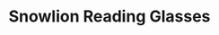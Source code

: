 ---
title: "Snowlion Reading Glasses"
url: /minneapolis/snowlion-reading-glasses/
shop: optician
---